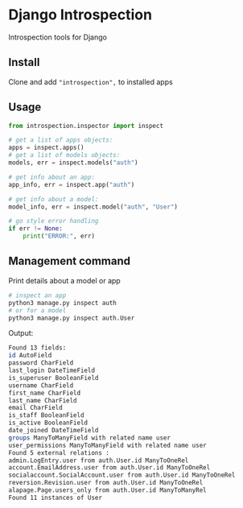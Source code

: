 # Django Introspection

Introspection tools for Django

## Install

Clone and add `"introspection",` to installed apps

## Usage

   ```python
   from introspection.inspector import inspect
   
   # get a list of apps objects:
   apps = inspect.apps()
   # get a list of models objects:
   models, err = inspect.models("auth")
   
   # get info about an app:
   app_info, err = inspect.app("auth")
   
   # get info about a model:
   model_info, err = inspect.model("auth", "User")
   
   # go style error handling
   if err != None:
       print("ERROR:", err)
   ```

## Management command

Print details about a model or app

   ```python
   # inspect an app
   python3 manage.py inspect auth
   # or for a model
   python3 manage.py inspect auth.User
   ```
   
Output:

   ```bash
   Found 13 fields: 
   id AutoField 
   password CharField 
   last_login DateTimeField 
   is_superuser BooleanField 
   username CharField 
   first_name CharField 
   last_name CharField 
   email CharField 
   is_staff BooleanField 
   is_active BooleanField 
   date_joined DateTimeField 
   groups ManyToManyField with related name user 
   user_permissions ManyToManyField with related name user 
   Found 5 external relations : 
   admin.LogEntry.user from auth.User.id ManyToOneRel  
   account.EmailAddress.user from auth.User.id ManyToOneRel  
   socialaccount.SocialAccount.user from auth.User.id ManyToOneRel  
   reversion.Revision.user from auth.User.id ManyToOneRel  
   alapage.Page.users_only from auth.User.id ManyToManyRel  
   Found 11 instances of User
   ```